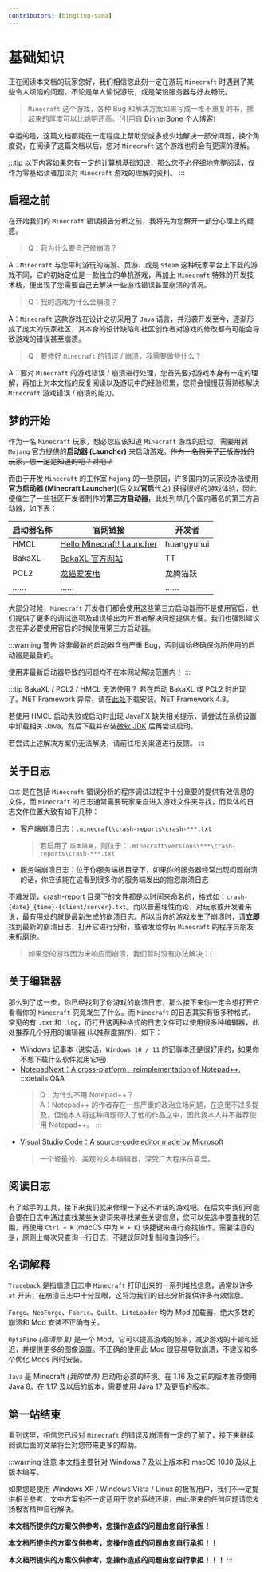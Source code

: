 ```yaml
---
contributors: [bingling-sama]
---
```


# 基础知识

正在阅读本文档的玩家您好，我们相信您此刻一定在游玩 `Minecraft` 时遇到了某些令人烦恼的问题。不论是单人愉悦游玩，或是架设服务器与好友畅玩。

> `Minecraft` 这个游戏，各种 Bug 和解决方案如果写成一堆不重复的书，摞起来的厚度可以比姚明还高。(引用自 [DinnerBone 个人博客](https://www.cnblogs.com/Dinnerbone/p/12045117.html))

幸运的是，这篇文档都能在一定程度上帮助您或多或少地解决一部分问题，换个角度说，在阅读了这篇文档以后，您对 `Minecraft` 这个游戏也将会有更深的理解。

:::tip
以下内容如果您有一定的计算机基础知识，那么您不必仔细地完整阅读，仅作为零基础读者加深对 `Minecraft` 游戏的理解的资料。
:::

## 启程之前

在开始我们的 `Minecraft` 错误报告分析之前，我将先为您解开一部分心理上的疑惑。

> Q：我为什么要自己修崩溃？

A：`Minecraft` 与您平时游玩的端游、页游、或是 `Steam` 这种玩家平台上下载的游戏不同，它的初始定位是一款独立的单机游戏，再加上 `Minecraft` 特殊的开发技术栈，便出现了您需要自己去解决一些游戏错误甚至崩溃的情况。

> Q：我的游戏为什么会崩溃？

A：`Minecraft` 这款游戏在设计之初采用了 `Java` 语言，并沿袭开发至今，逐渐形成了庞大的玩家社区，其本身的设计缺陷和社区创作者对游戏的修改都有可能会导致游戏的错误甚至崩溃。

> Q：要修好 `Minecraft` 的错误 / 崩溃，我需要做些什么？

A：要对 `Minecraft` 的游戏错误 / 崩溃进行处理，您首先要对游戏本身有一定的理解，再加上对本文档的反复阅读以及游玩中的经验积累，您将会慢慢获得熟练解决 `Minecraft` 游戏错误 / 崩溃的能力。

## 梦的开始

作为一名 `Minecraft` 玩家，想必您应该知道 `Minecraft` 游戏的启动，需要用到 `Mojang` 官方提供的**启动器 (Launcher)** 来启动游戏。~~作为一名购买了正版游戏的玩家，您一定是知道的吧？对吧？~~

而由于开发 `Minecraft` 的工作室 `Mojang` 的一些原因，许多国内的玩家没办法使用**官方启动器 (Minecraft Launcher)**(后文以**官启**代之) 获得很好的游戏体验，因此便催生了一些社区开发者制作的**第三方启动器**，此处列举几个国内著名的第三方启动器，如下表：

| 启动器名称 | 官网链接                                                  | 开发者     |
| ---------- | --------------------------------------------------------- | ---------- |
| HMCL       | [Hello Minecraft! Launcher](https://hmcl.huangyuhui.net/) | huangyuhui |
| BakaXL     | [BakaXL 官方网站](https://www.bakaxl.com/)                | TT         |
| PCL2       | [龙猫爱发电](https://afdian.net/a/LTCat)                  | 龙腾猫跃   |
| ……         | ……                                                        | ……         |

大部分时候，`Minecraft` 开发者们都会使用这些第三方启动器而不是使用官启，他们提供了更多的调试选项及错误输出为开发者解决问题提供方便。我们也强烈建议您在非必要使用官启的时候使用第三方启动器。

:::warning 警告
除非最新的启动器含有严重 Bug，否则请始终确保你所使用的启动器是最新的。

使用非最新启动器导致的问题均不在本网站解决范围内！
:::

:::tip BakaXL / PCL2 / HMCL 无法使用？
若在启动 BakaXL 或 PCL2 时出现了。NET Framework 异常，请在[此处](https://dotnet.microsoft.com/zh-cn/download/dotnet-framework/thank-you/net48-offline-installer)下载安装。NET Framework 4.8。

若使用 HMCL 启动失败或启动时出现 JavaFX 缺失相关提示，请尝试在系统设置中卸载相关 Java，然后下载并安装[微软 JDK](https://learn.microsoft.com/zh-cn/java/openjdk/download#openjdk-17) 后再尝试启动。

若尝试上述解决方案仍无法解决，请前往相关渠道进行反馈。
:::

## 关于日志

`日志` 是在包括 `Minecraft` 错误分析的程序调试过程中十分重要的提供有效信息的文件，而 `Minecraft` 的日志通常需要玩家亲自进入游戏文件夹寻找，而具体的日志文件位置大致有如下几种：

- 客户端崩溃日志：`.minecraft\crash-reports\crash-***.txt`

  > 若启用了 `版本隔离`，则位于：`.minecraft\versions\***\crash-reports\crash-***.txt`

- 服务端崩溃日志：位于你服务端根目录下，如果你的服务器经常出现问题崩溃的话，你应该能在这看到很多~~你的服务端发出的抱怨~~崩溃日志

不难发现，crash-report 目录下的文件都是以时间来命名的，格式如：`crash-{date}_{time}-{client/server}.txt`。而以普遍理性而论，对玩家或开发者来说，最有用处的就是最新生成的崩溃日志。所以当你的游戏发生了崩溃时，请**立即**找到最新的崩溃日志，打开它进行分析，或者发给你玩 `Minecraft` 的程序员朋友来折磨他。

> 如果您的游戏因为未响应而崩溃，我们暂时没有办法解决：(

## 关于编辑器

那么到了这一步，你已经找到了你游戏的崩溃日志，那么接下来你一定会想打开它看看你的 `Minecraft` 究竟发生了什么。而 `Minecraft` 的日志其实有很多种格式，常见的有 `.txt` 和 `.log`，而打开这两种格式的日志文件可以使用很多种编辑器，此处推荐几个好用的编辑器 (以推荐度排序)，如下：

- Windows 记事本 (说实话，`Windows 10 / 11` 的记事本还是很好用的，如果你不想下载什么软件就用它吧)
- [NotepadNext：A cross-platform，reimplementation of Notepad++.](https://github.com/dail8859/NotepadNext)
  :::details Q&A
  > Q：为什么不用 Notepad++？  
  > A：Notepad++ 的作者存在一些严重的政治立场问题，在这里不过多提及，但他本人将这种问题带入了他的作品之中，因此我本人并不推荐使用 Notepad++。
  :::
- [Visual Studio Code：A source-code editor made by Microsoft](https://code.visualstudio.com)
  > 一个轻量的、美观的文本编辑器，深受广大程序员喜爱。

## 阅读日志

有了趁手的工具，接下来我们就来修理一下这不听话的游戏吧。在后文中我们可能会要在日志中通过查找某些关键词来寻找某些关键信息，您可以先选中要查找的范围，再使用 `Ctrl + K` (macOS 中为 `⌘ + K`) 快捷键来进行查找操作。需要注意的是，原则上每次只查询一行日志，不建议同时复制和查询多行。

## 名词解释

`Traceback` 是指崩溃日志中 `Minecraft` 打印出来的一系列堆栈信息，通常以许多 `at` 开头，在崩溃日志中十分显眼，这将为我们的日志分析提供许多有效信息。

`Forge`、`NeoForge`、`Fabric`、`Quilt`、`LiteLoader` 均为 Mod 加载器，绝大多数的崩溃和 Mod 安装不正确有关。

`OptiFine` _(高清修复)_ 是一个 Mod，它可以提高游戏的帧率，减少游戏的卡顿和延迟，并提供更多的图像设置。不正确的使用此 Mod 很容易导致崩溃，不建议和多个优化 Mods 同时安装。

`Java` 是 Minecraft _(我的世界)_ 启动所必须的环境。在 1.16 及之前的版本推荐使用 Java 8。在 1.17 及以后的版本，需要使用 Java 17 及更高的版本。

## 第一站结束

看到这里，相信您已经对 `Minecraft` 的错误及崩溃有一定的了解了，接下来继续阅读后面的文章将会对您带来更多的帮助。

:::warning 注意
本文档主要针对 Windows 7 及以上版本和 macOS 10.10 及以上版本编写。

如果您是使用 Windows XP / Windows Vista / Linux 的极客用户，我们不一定提供相关参考，文中方案也不一定适用于您的系统环境，由此带来的任何问题请您发扬极客精神自行解决。

**本文档所提供的方案仅供参考，您操作造成的问题由您自行承担！**

**本文档所提供的方案仅供参考，您操作造成的问题由您自行承担！！**

**本文档所提供的方案仅供参考，您操作造成的问题由您自行承担！！！**
:::
